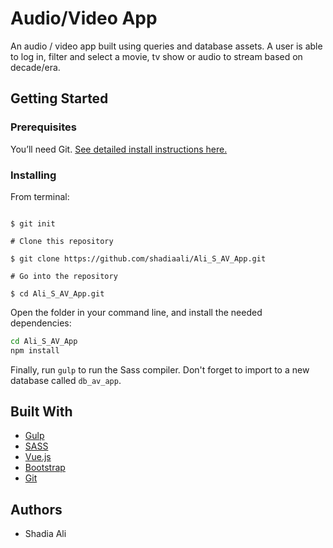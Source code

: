 # Audio/Video App

 An audio / video app built using queries and database assets.  A user is able to log in, filter and select a movie, tv show or audio to stream based on decade/era.  

## Getting Started

### Prerequisites

You’ll need Git.
[See detailed install instructions here.](https://gist.github.com/derhuerst/1b15ff4652a867391f03)

### Installing

From terminal:

```# Initialize git

$ git init

# Clone this repository

$ git clone https://github.com/shadiaali/Ali_S_AV_App.git

# Go into the repository

$ cd Ali_S_AV_App.git

```

Open the folder in your command line, and install the needed dependencies:

```bash
cd Ali_S_AV_App
npm install
```

Finally, run `gulp` to run the Sass compiler. Don't forget to import to a new database called `db_av_app`.

## Built With

* [Gulp](https://gulpjs.com/)
* [SASS](https://sass-lang.com/)
* [Vue.js](https://vuejs.org/)
* [Bootstrap](https://bootstrap.com/)
* [Git](https://git-scm.com/)

## Authors

* Shadia Ali
